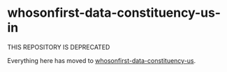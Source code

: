 # whosonfirst-data-constituency-us-in

THIS REPOSITORY IS DEPRECATED

Everything here has moved to [whosonfirst-data-constituency-us](https://github.com/whosonfirst-data/whosonfirst-data-constituency-us).
